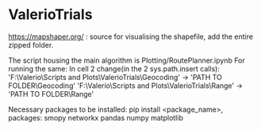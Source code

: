 # ValerioTrials

https://mapshaper.org/ : source for visualising the shapefile, add the entire zipped folder.

The script housing the main algorithm is Plotting/RoutePlanner.ipynb
For running the same:
In cell 2 change(in the 2 sys.path.insert calls):
'F:\\Valerio\\Scripts and Plots\\ValerioTrials\\Geocoding' -> 'PATH TO FOLDER\\Geocoding'
'F:\\Valerio\\Scripts and Plots\\ValerioTrials\\Range' -> 'PATH TO FOLDER\\Range'

Necessary packages to be installed:
pip install <package_name>, packages:
smopy
networkx
pandas
numpy
matplotlib
